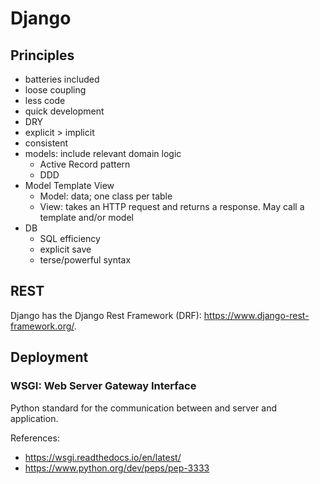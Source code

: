 # Django

## Principles

* batteries included
* loose coupling
* less code
* quick development
* DRY
* explicit > implicit
* consistent
* models: include relevant domain logic
  * Active Record pattern
  * DDD
* Model Template View
  * Model: data; one class per table
  * View: takes an HTTP request and returns a response. May call a template and/or model
* DB
  * SQL efficiency
  * explicit save
  * terse/powerful syntax

## REST
Django has the Django Rest Framework (DRF): https://www.django-rest-framework.org/.

## Deployment

### WSGI: Web Server Gateway Interface
Python standard for the communication between and server and application.

References:
* https://wsgi.readthedocs.io/en/latest/
* https://www.python.org/dev/peps/pep-3333
